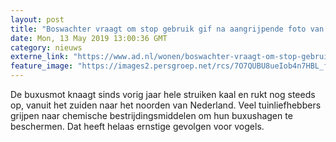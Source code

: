 ```yaml
---
layout: post
title: "Boswachter vraagt om stop gebruik gif na aangrijpende foto van dode koolmezen"
date: Mon, 13 May 2019 13:00:36 GMT
category: nieuws
externe_link: "https://www.ad.nl/wonen/boswachter-vraagt-om-stop-gebruik-gif-na-aangrijpende-foto-van-dode-koolmezen~aab6e456/"
feature_image: "https://images2.persgroep.net/rcs/7O7QUBU8ueIob4n7HBL_fe0DaCQ/diocontent/148232569/_fitwidth/400/?appId=21791a8992982cd8da851550a453bd7f&quality=0.7"
---
```


De buxusmot knaagt sinds vorig jaar hele struiken kaal en rukt nog steeds op, vanuit het zuiden naar het noorden van Nederland. Veel tuinliefhebbers grijpen naar chemische bestrijdingsmiddelen om hun buxushagen te beschermen. Dat heeft helaas ernstige gevolgen voor vogels.
